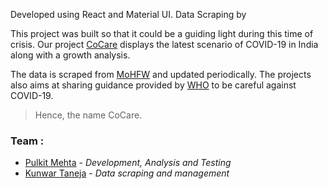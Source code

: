 
Developed using React and Material UI. Data Scraping by 

This project was built so that it could be a guiding light during this time of crisis. Our project [CoCare](https://cocare.netlify.app/)  displays the latest scenario of COVID-19 in India along with a growth analysis.


The data is scraped from [MoHFW](https://www.mohfw.gov.in/) and updated periodically. The projects also aims at sharing guidance  provided by [WHO](https://www.who.int/) to be careful against COVID-19.

> Hence, the name CoCare.

### Team :
- [Pulkit Mehta](https://pulkitm404.github.io/) - *Development, Analysis and Testing*
- [Kunwar Taneja](https://www.linkedin.com/in/kunwar-taneja-84b15218b/) - *Data scraping and management*



